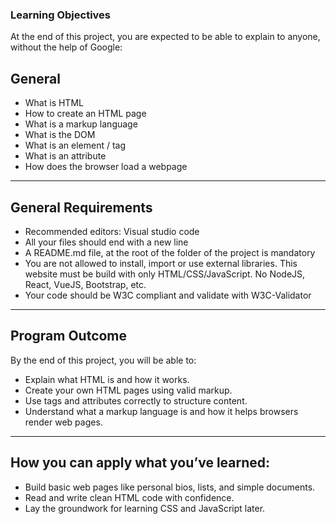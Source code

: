 ### Learning Objectives
At the end of this project, you are expected to be able to explain to anyone, without the help of Google:

## General
- What is HTML
- How to create an HTML page
- What is a markup language
- What is the DOM
- What is an element / tag
- What is an attribute
- How does the browser load a webpage

---

## General Requirements

- Recommended editors: Visual studio code
- All your files should end with a new line
- A README.md file, at the root of the folder of the project is mandatory
- You are not allowed to install, import or use external libraries. This website must be build with only HTML/CSS/JavaScript. No NodeJS, React, VueJS, Bootstrap, etc.
- Your code should be W3C compliant and validate with W3C-Validator

---

## Program Outcome

By the end of this project, you will be able to:

- Explain what HTML is and how it works.
- Create your own HTML pages using valid markup.
- Use tags and attributes correctly to structure content.
- Understand what a markup language is and how 
it helps browsers render web pages.

---

## How you can apply what you’ve learned:
- Build basic web pages like personal bios, lists, and simple documents.
- Read and write clean HTML code with confidence.
- Lay the groundwork for learning CSS and JavaScript later.